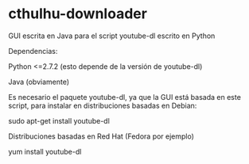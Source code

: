 cthulhu-downloader
==================

GUI escrita en Java para el script youtube-dl escrito en Python

Dependencias:

Python <=2.7.2 (esto depende de la versión de youtube-dl)

Java (obviamente)

Es necesario el paquete youtube-dl, ya que la GUI está basada en este script, para instalar en distribuciones basadas en Debian:

sudo apt-get install youtube-dl

Distribuciones basadas en Red Hat (Fedora por ejemplo)

yum install youtube-dl
